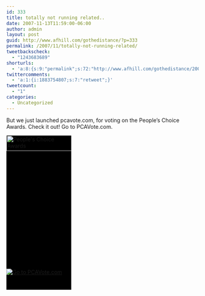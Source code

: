 ```yaml
---
id: 333
title: totally not running related..
date: 2007-11-13T11:59:00-06:00
author: admin
layout: post
guid: http://www.afhill.com/gothedistance/?p=333
permalink: /2007/11/totally-not-running-related/
tweetbackscheck:
  - "1243683689"
shorturls:
  - 'a:8:{s:9:"permalink";s:72:"http://www.afhill.com/gothedistance/2007/11/totally-not-running-related/";s:7:"tinyurl";s:25:"http://tinyurl.com/8tc8sj";s:4:"isgd";s:17:"http://is.gd/grqp";s:5:"bitly";s:18:"http://bit.ly/OQjG";s:5:"snipr";s:22:"http://snipr.com/aca79";s:5:"snurl";s:22:"http://snurl.com/aca79";s:7:"snipurl";s:24:"http://snipurl.com/aca79";s:4:"trim";s:17:"http://tr.im/a352";}'
twittercomments:
  - 'a:1:{i:1883754807;s:7:"retweet";}'
tweetcount:
  - "1"
categories:
  - Uncategorized
---
```

But we just launched pcavote.com, for voting on the People&#8217;s Choice Awards. Check it out! Go to PCAVote.com.

<div style="width:170px;height:405px;overflow:hidden;background:black url(&#39;http://www.pcavote.com/pca/widgets/showvoting/mini_widget_bg.jpg&#39;) top left no-repeat;">
  <div style="display:block;">
    <img src="http://www.pcavote.com/pca/widgets/showvoting/widget_hdr_01.gif" border="0" height="41px" width="171px" alt="People&#39;s Choice Awards" style="border:0;margin:0;padding:0;" />
  </div>
  
  <div style="display:block;height:296px;padding:8px 5px 5px;">
    <lj-embed id="3" />
  </div>
  
  <div style="display:block;">
    <a href="http://www.pcavote.com/pca/votenow.jsp?pollId=2015&ev=cl&utm_source=blog&utm_medium=mysp2widget"><img src="http://www.pcavote.com/pca/widgets/showvoting/showVoting08.gif" border="0" alt="Go to PCAVote.com" style="border:0;margin:0;padding:0;" /></a>
  </div>
</div>